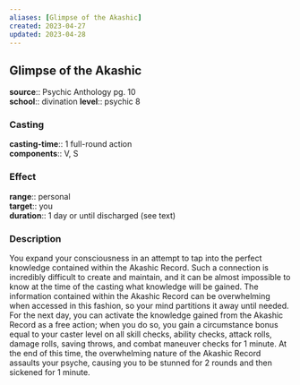 ```yaml
---
aliases: [Glimpse of the Akashic]
created: 2023-04-27
updated: 2023-04-28
---
```


## Glimpse of the Akashic

**source**:: Psychic Anthology pg. 10  
**school**:: divination
**level**:: psychic 8

### Casting

**casting-time**:: 1 full-round action  
**components**:: V, S

### Effect

**range**:: personal  
**target**:: you  
**duration**:: 1 day or until discharged (see text)

### Description

You expand your consciousness in an attempt to tap into the perfect knowledge contained within the Akashic Record. Such a connection is incredibly difficult to create and maintain, and it can be almost impossible to know at the time of the casting what knowledge will be gained. The information contained within the Akashic Record can be overwhelming when accessed in this fashion, so your mind partitions it away until needed. For the next day, you can activate the knowledge gained from the Akashic Record as a free action; when you do so, you gain a circumstance bonus equal to your caster level on all skill checks, ability checks, attack rolls, damage rolls, saving throws, and combat maneuver checks for 1 minute. At the end of this time, the overwhelming nature of the Akashic Record assaults your psyche, causing you to be stunned for 2 rounds and then sickened for 1 minute.
